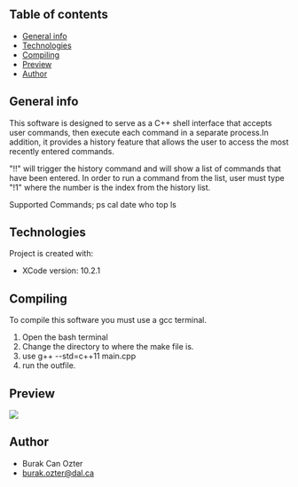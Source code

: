 ## Table of contents
* [General info](#general-info)
* [Technologies](#technologies)
* [Compiling](#compiling)
* [Preview](#preview)
* [Author](#author)

## General info
 This software is designed to serve as a C++ shell interface that accepts user commands, then execute each command in a separate process.In addition, it provides a history feature that allows the user to access the most recently entered commands.

 "!!" will trigger the history command and will show a list of commands that have been entered.
 In order to run a command from the list, user must type "!1" where the number is the index from the history list.
 
 Supported Commands;
                    ps
                    cal
                    date
                    who
                    top
                    ls
	
## Technologies
Project is created with:
* XCode version: 10.2.1

## Compiling

To compile this software you must use a gcc terminal.
1. Open the bash terminal
2. Change the directory to where the make file is.
3. use g++ --std=c++11 main.cpp
4. run the outfile.


## Preview

<img src="https://i.imgur.com/IIOcyZj.png">


## Author

* Burak Can Ozter
* burak.ozter@dal.ca
	
